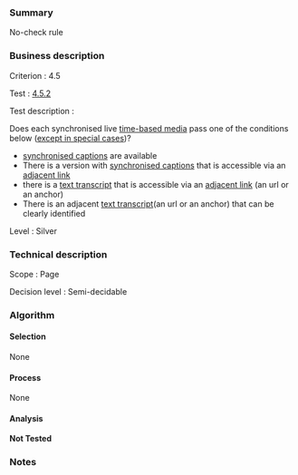 ### Summary

No-check rule

### Business description

Criterion : 4.5

Test : [4.5.2](http://www.accessiweb.org/index.php/accessiweb-22-english-version.html#test-4-5-2)

Test description :

Does each synchronised live [time-based media](http://www.accessiweb.org/index.php/glossary-76.html#mMediaTemp) pass one of the conditions below ([except in special cases](http://www.accessiweb.org/index.php/glossary-76.html#cpCrit4-))? 

 * [synchronised captions](http://www.accessiweb.org/index.php/glossary-76.html#mSsTitreSynchro) are available
 * There is a version with [synchronised captions](http://www.accessiweb.org/index.php/glossary-76.html#mSsTitreSynchro) that is accessible via an [adjacent link](http://www.accessiweb.org/index.php/glossary-76.html#mLienAdj) 
 * there is a [text transcript](http://www.accessiweb.org/index.php/glossary-76.html#mTranscriptTextuel) that is accessible via an [adjacent link](http://www.accessiweb.org/index.php/glossary-76.html#mLienAdj) (an url or an anchor)
 * There is an adjacent [text transcript](http://www.accessiweb.org/index.php/glossary-76.html#mTranscriptTextuel)(an url or an anchor) that can be clearly identified
 
Level : Silver 

### Technical description

Scope : Page

Decision level : Semi-decidable

### Algorithm

#### Selection

None

#### Process

None

#### Analysis

**Not Tested**

### Notes

